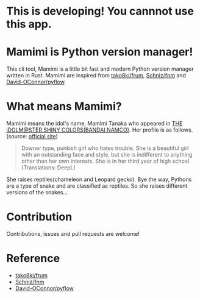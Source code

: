 # This is developing! You cannnot use this app.

# Mamimi is Python version manager!

This cli tool, Mamimi is a little bit fast and modern Python version manager written in Rust.
Mamimi are inspired from [tako8ki/frum](https://github.com/tako8ki/frum), [Schniz/fnm](https://github.com/Schniz/fnm) and [David-OConnor/pyflow](https://github.com/David-OConnor/pyflow).

</div>

# What means Mamimi?

Mamimi means the idol's name, Mamimi Tanaka who appeared in [THE iDOLM@STER SHINY COLORS(BANDAI NAMCO)](https://shinycolors.idolmaster.jp/). Her profile is as follows.(source: [official site](https://shinycolors.idolmaster.jp/idol/lantica/mamimi.html))

> Downer type, punkish girl who hates trouble. She is a beautiful girl with an outstanding face and style, but she is indifferent to anything other than her own interests. She is in her third year of high school.(Translations: DeepL)

She raises reptiles(chameleon and Leopard gecko). Bye the way, Pythons are a type of snake and are classified as reptiles. So she raises different versions of the snakes...

# Contribution

Contributions, issues and pull requests are welcome!

# Reference

- [tako8ki/frum](https://github.com/tako8ki/frum)
- [Schniz/fnm](https://github.com/Schniz/fnm)
- [David-OConnor/pyflow](https://github.com/David-OConnor/pyflow)
